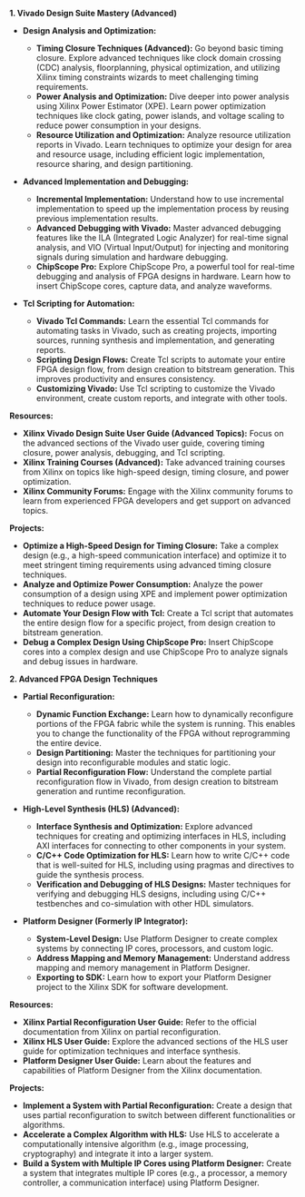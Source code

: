 **1. Vivado Design Suite Mastery (Advanced)**

* **Design Analysis and Optimization:**
    * **Timing Closure Techniques (Advanced):**  Go beyond basic timing closure. Explore advanced techniques like clock domain crossing (CDC) analysis, floorplanning, physical optimization, and utilizing Xilinx timing constraints wizards to meet challenging timing requirements.
    * **Power Analysis and Optimization:**  Dive deeper into power analysis using Xilinx Power Estimator (XPE). Learn power optimization techniques like clock gating, power islands, and voltage scaling to reduce power consumption in your designs.
    * **Resource Utilization and Optimization:**  Analyze resource utilization reports in Vivado. Learn techniques to optimize your design for area and resource usage, including efficient logic implementation, resource sharing, and design partitioning.

* **Advanced Implementation and Debugging:**
    * **Incremental Implementation:**  Understand how to use incremental implementation to speed up the implementation process by reusing previous implementation results.
    * **Advanced Debugging with Vivado:**  Master advanced debugging features like the ILA (Integrated Logic Analyzer) for real-time signal analysis, and VIO (Virtual Input/Output) for injecting and monitoring signals during simulation and hardware debugging.
    * **ChipScope Pro:**  Explore ChipScope Pro, a powerful tool for real-time debugging and analysis of FPGA designs in hardware. Learn how to insert ChipScope cores, capture data, and analyze waveforms.

* **Tcl Scripting for Automation:**
    * **Vivado Tcl Commands:**  Learn the essential Tcl commands for automating tasks in Vivado, such as creating projects, importing sources, running synthesis and implementation, and generating reports.
    * **Scripting Design Flows:**  Create Tcl scripts to automate your entire FPGA design flow, from design creation to bitstream generation. This improves productivity and ensures consistency.
    * **Customizing Vivado:**  Use Tcl scripting to customize the Vivado environment, create custom reports, and integrate with other tools.

**Resources:**

* **Xilinx Vivado Design Suite User Guide (Advanced Topics):**  Focus on the advanced sections of the Vivado user guide, covering timing closure, power analysis, debugging, and Tcl scripting.
* **Xilinx Training Courses (Advanced):**  Take advanced training courses from Xilinx on topics like high-speed design, timing closure, and power optimization.
* **Xilinx Community Forums:**  Engage with the Xilinx community forums to learn from experienced FPGA developers and get support on advanced topics.

**Projects:**

* **Optimize a High-Speed Design for Timing Closure:**  Take a complex design (e.g., a high-speed communication interface) and optimize it to meet stringent timing requirements using advanced timing closure techniques.
* **Analyze and Optimize Power Consumption:**  Analyze the power consumption of a design using XPE and implement power optimization techniques to reduce power usage.
* **Automate Your Design Flow with Tcl:**  Create a Tcl script that automates the entire design flow for a specific project, from design creation to bitstream generation.
* **Debug a Complex Design Using ChipScope Pro:**  Insert ChipScope cores into a complex design and use ChipScope Pro to analyze signals and debug issues in hardware.


**2.  Advanced FPGA Design Techniques**

* **Partial Reconfiguration:**
    * **Dynamic Function Exchange:**  Learn how to dynamically reconfigure portions of the FPGA fabric while the system is running. This enables you to change the functionality of the FPGA without reprogramming the entire device.
    * **Design Partitioning:**  Master the techniques for partitioning your design into reconfigurable modules and static logic.
    * **Partial Reconfiguration Flow:**  Understand the complete partial reconfiguration flow in Vivado, from design creation to bitstream generation and runtime reconfiguration.

* **High-Level Synthesis (HLS) (Advanced):**
    * **Interface Synthesis and Optimization:**  Explore advanced techniques for creating and optimizing interfaces in HLS, including AXI interfaces for connecting to other components in your system.
    * **C/C++ Code Optimization for HLS:**  Learn how to write C/C++ code that is well-suited for HLS, including using pragmas and directives to guide the synthesis process.
    * **Verification and Debugging of HLS Designs:**  Master techniques for verifying and debugging HLS designs, including using C/C++ testbenches and co-simulation with other HDL simulators.

* **Platform Designer (Formerly IP Integrator):**
    * **System-Level Design:**  Use Platform Designer to create complex systems by connecting IP cores, processors, and custom logic.
    * **Address Mapping and Memory Management:**  Understand address mapping and memory management in Platform Designer.
    * **Exporting to SDK:**  Learn how to export your Platform Designer project to the Xilinx SDK for software development.

**Resources:**

* **Xilinx Partial Reconfiguration User Guide:**  Refer to the official documentation from Xilinx on partial reconfiguration.
* **Xilinx HLS User Guide:**  Explore the advanced sections of the HLS user guide for optimization techniques and interface synthesis.
* **Platform Designer User Guide:**  Learn about the features and capabilities of Platform Designer from the Xilinx documentation.

**Projects:**

* **Implement a System with Partial Reconfiguration:**  Create a design that uses partial reconfiguration to switch between different functionalities or algorithms.
* **Accelerate a Complex Algorithm with HLS:**  Use HLS to accelerate a computationally intensive algorithm (e.g., image processing, cryptography) and integrate it into a larger system.
* **Build a System with Multiple IP Cores using Platform Designer:**  Create a system that integrates multiple IP cores (e.g., a processor, a memory controller, a communication interface) using Platform Designer.
